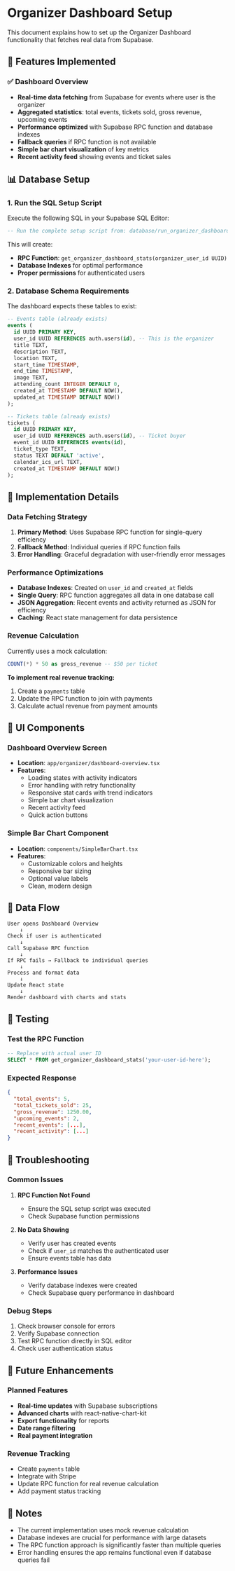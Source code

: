 # Organizer Dashboard Setup

This document explains how to set up the Organizer Dashboard functionality that fetches real data from Supabase.

## 🚀 Features Implemented

### ✅ Dashboard Overview
- **Real-time data fetching** from Supabase for events where user is the organizer
- **Aggregated statistics**: total events, tickets sold, gross revenue, upcoming events
- **Performance optimized** with Supabase RPC function and database indexes
- **Fallback queries** if RPC function is not available
- **Simple bar chart visualization** of key metrics
- **Recent activity feed** showing events and ticket sales

## 📊 Database Setup

### 1. Run the SQL Setup Script

Execute the following SQL in your Supabase SQL Editor:

```sql
-- Run the complete setup script from: database/run_organizer_dashboard_setup.sql
```

This will create:
- **RPC Function**: `get_organizer_dashboard_stats(organizer_user_id UUID)`
- **Database Indexes** for optimal performance
- **Proper permissions** for authenticated users

### 2. Database Schema Requirements

The dashboard expects these tables to exist:

```sql
-- Events table (already exists)
events (
  id UUID PRIMARY KEY,
  user_id UUID REFERENCES auth.users(id), -- This is the organizer
  title TEXT,
  description TEXT,
  location TEXT,
  start_time TIMESTAMP,
  end_time TIMESTAMP,
  image TEXT,
  attending_count INTEGER DEFAULT 0,
  created_at TIMESTAMP DEFAULT NOW(),
  updated_at TIMESTAMP DEFAULT NOW()
);

-- Tickets table (already exists)
tickets (
  id UUID PRIMARY KEY,
  user_id UUID REFERENCES auth.users(id), -- Ticket buyer
  event_id UUID REFERENCES events(id),
  ticket_type TEXT,
  status TEXT DEFAULT 'active',
  calendar_ics_url TEXT,
  created_at TIMESTAMP DEFAULT NOW()
);
```

## 🔧 Implementation Details

### Data Fetching Strategy

1. **Primary Method**: Uses Supabase RPC function for single-query efficiency
2. **Fallback Method**: Individual queries if RPC function fails
3. **Error Handling**: Graceful degradation with user-friendly error messages

### Performance Optimizations

- **Database Indexes**: Created on `user_id` and `created_at` fields
- **Single Query**: RPC function aggregates all data in one database call
- **JSON Aggregation**: Recent events and activity returned as JSON for efficiency
- **Caching**: React state management for data persistence

### Revenue Calculation

Currently uses a mock calculation:
```sql
COUNT(*) * 50 as gross_revenue -- $50 per ticket
```

**To implement real revenue tracking:**
1. Create a `payments` table
2. Update the RPC function to join with payments
3. Calculate actual revenue from payment amounts

## 📱 UI Components

### Dashboard Overview Screen
- **Location**: `app/organizer/dashboard-overview.tsx`
- **Features**:
  - Loading states with activity indicators
  - Error handling with retry functionality
  - Responsive stat cards with trend indicators
  - Simple bar chart visualization
  - Recent activity feed
  - Quick action buttons

### Simple Bar Chart Component
- **Location**: `components/SimpleBarChart.tsx`
- **Features**:
  - Customizable colors and heights
  - Responsive bar sizing
  - Optional value labels
  - Clean, modern design

## 🔄 Data Flow

```
User opens Dashboard Overview
    ↓
Check if user is authenticated
    ↓
Call Supabase RPC function
    ↓
If RPC fails → Fallback to individual queries
    ↓
Process and format data
    ↓
Update React state
    ↓
Render dashboard with charts and stats
```

## 🧪 Testing

### Test the RPC Function

```sql
-- Replace with actual user ID
SELECT * FROM get_organizer_dashboard_stats('your-user-id-here');
```

### Expected Response

```json
{
  "total_events": 5,
  "total_tickets_sold": 25,
  "gross_revenue": 1250.00,
  "upcoming_events": 2,
  "recent_events": [...],
  "recent_activity": [...]
}
```

## 🚨 Troubleshooting

### Common Issues

1. **RPC Function Not Found**
   - Ensure the SQL setup script was executed
   - Check Supabase function permissions

2. **No Data Showing**
   - Verify user has created events
   - Check if `user_id` matches the authenticated user
   - Ensure events table has data

3. **Performance Issues**
   - Verify database indexes were created
   - Check Supabase query performance in dashboard

### Debug Steps

1. Check browser console for errors
2. Verify Supabase connection
3. Test RPC function directly in SQL editor
4. Check user authentication status

## 🔮 Future Enhancements

### Planned Features
- **Real-time updates** with Supabase subscriptions
- **Advanced charts** with react-native-chart-kit
- **Export functionality** for reports
- **Date range filtering**
- **Real payment integration**

### Revenue Tracking
- Create `payments` table
- Integrate with Stripe
- Update RPC function for real revenue calculation
- Add payment status tracking

## 📝 Notes

- The current implementation uses mock revenue calculation
- Database indexes are crucial for performance with large datasets
- The RPC function approach is significantly faster than multiple queries
- Error handling ensures the app remains functional even if database queries fail 